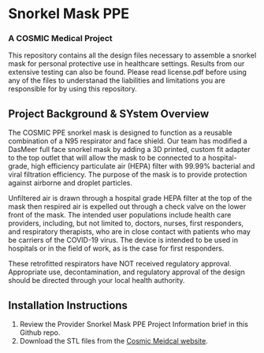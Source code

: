 # Snorkel Mask PPE
### A COSMIC Medical Project

This repository contains all the design files necessary to assemble a snorkel mask for personal protective use in healthcare settings. Results from our extensive testing can also be found. Please read license.pdf before using any of the files to understanad the liabilities and limitations you are responsible for by using this repository.

## Project Background & SYstem Overview

The COSMIC PPE snorkel mask is designed to function as a reusable combination of a N95 respirator and face shield. Our team has modified a DasMeer full face snorkel mask by adding a 3D printed, custom fit adapter to the top outlet that will allow the mask to be connected to a hospital-grade, high efficiency particulate air (HEPA) filter with 99.99% bacterial and viral filtration efficiency. The purpose of the mask is to provide protection against airborne and droplet particles.

Unfiltered air is drawn through a hospital grade HEPA filter at the top of the mask then respired air is expelled out through a check valve on the lower front of the mask. The intended user populations include health care providers, including, but not limited to, doctors, nurses, first responders, and respiratory therapists, who are in close contact with patients who may be carriers of the COVID-19 virus. The device is intended to be used in hospitals or in the field of work, as is the case for first responders.

These retrofitted respirators have NOT received regulatory approval. Appropriate use, decontamination, and regulatory approval of the design should be directed through your local health authority.

## Installation Instructions

1. Review the Provider Snorkel Mask PPE Project Information brief in this Github repo.
2. Download the STL files from the [Cosmic Meidcal website](https://cosmicmedical.ca/sm-1913-warnings-disclaimers).
